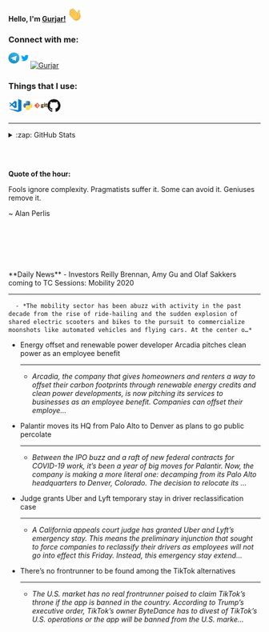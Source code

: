 #### Hello, I'm [Gurjar!](https://GurjarKing.github.io) <img src="https://raw.githubusercontent.com/ABSphreak/ABSphreak/master/gifs/Hi.gif" width="30px"></h2>


### Connect with me:

[<img align="left" alt="Gurjar | Telegram" width="22px" src="https://raw.githubusercontent.com/github/explore/80688e429a7d4ef2fca1e82350fe8e3517d3494d/topics/telegram/telegram.png" />][Telegram]
[<img align="left" alt="Gurjar | Twitter" width="22px" src="https://raw.githubusercontent.com/github/explore/80688e429a7d4ef2fca1e82350fe8e3517d3494d/topics/twitter/twitter.png" />][Twitter]

<br > <a href="https://github.com/GurjarKing"><img src="https://komarev.com/ghpvc/?username=GurjarKing" alt="Gurjar" /></a> <br />

<!-- <br >

![](https://visitor-badge.glitch.me/badge?page_id=GurjarKing)

<br /> -->

### Things that I use:

[<img align="left" alt="Visual Studio Code" width="26px" src="https://raw.githubusercontent.com/github/explore/80688e429a7d4ef2fca1e82350fe8e3517d3494d/topics/visual-studio-code/visual-studio-code.png" />][VSCode]
[<img align="left" alt="Python" width="26px" src="https://raw.githubusercontent.com/github/explore/80688e429a7d4ef2fca1e82350fe8e3517d3494d/topics/python/python.png" />][Python]
[<img align="left" alt="Git" width="26px" src="https://raw.githubusercontent.com/github/explore/80688e429a7d4ef2fca1e82350fe8e3517d3494d/topics/git/git.png" />][Git]
[<img align="left" alt="GitHub" width="26px" src="https://raw.githubusercontent.com/github/explore/78df643247d429f6cc873026c0622819ad797942/topics/github/github.png" />][Github]

<br />
<br />

---
<details>
  <summary>:zap: GitHub Stats</summary>

<img align="left" alt="Gurjar's Github Stats" src="https://github-readme-stats.vercel.app/api?username=GurjarKing&show_icons=true&hide_border=true&count_private=true&include_all_commit=true&theme=algolia" />

</details>

<!-- ### 🔔 My latest tweet
<a href="https://twitter.com/Gurjar_King43" target="_blank">
	<img src="https://github.com/GurjarKing/GurjarKing/raw/master/tweet.png" width="70%" align="center" alt="Click to view on Twitter" title="My latest tweet, as an image"/>
</a> -->
<br>

<pre>

</pre>

**Quote of the hour:**

Fools ignore complexity. Pragmatists suffer it. Some can avoid it. Geniuses remove it.

~ Alan Perlis
<pre>

</pre>
<br>
<pre>


</pre>
**Daily News**
  - Investors Reilly Brennan, Amy Gu and Olaf Sakkers coming to TC Sessions: Mobility 2020
     <hr/>
     
      - *The mobility sector has been abuzz with activity in the past decade from the rise of ride-hailing and the sudden explosion of shared electric scooters and bikes to the pursuit to commercialize moonshots like automated vehicles and flying cars. At the center o…*
     
  - Energy offset and renewable power developer Arcadia pitches clean power as an employee benefit
      <hr/>
      
      - *Arcadia, the company that gives homeowners and renters a way to offset their carbon footprints through renewable energy credits and clean power developments, is now pitching its services to businesses as an employee benefit. Companies can offset their employe…*
      
  - Palantir moves its HQ from Palo Alto to Denver as plans to go public percolate
      <hr/>
      
      - *Between the IPO buzz and a raft of new federal contracts for COVID-19 work, it’s been a year of big moves for Palantir. Now, the company is making a more literal one: decamping from its Palo Alto headquarters to Denver, Colorado. The decision to relocate its …*
      
  - Judge grants Uber and Lyft temporary stay in driver reclassification case
      <hr/>
      
      - *A California appeals court judge has granted Uber and Lyft’s emergency stay. This means the preliminary injunction that sought to force companies to reclassify their drivers as employees will not go into effect this Friday. Instead, this emergency stay extend…*
       
  - There’s no frontrunner to be found among the TikTok alternatives
      <hr/>
       
       - *The U.S. market has no real frontrunner poised to claim TikTok’s throne if the app is banned in the country. According to Trump’s executive order, TikTok’s owner ByteDance has to divest of TikTok’s U.S. operations or the app will be banned from the U.S. marke…*
      

<br />

[VSCode]: https://code.visualstudio.com/
[Python]: https://www.python.org/
[Git]: https://git-scm.com/
[Github]: https://github.com/
[Telegram]: https://t.me/Gurjar_King/
[Twitter]: https://twitter.com/Gurjar_King43/
